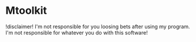 # Mtoolkit
!disclaimer!
I'm not responsible for you loosing bets after using my program. I'm not responsible for whatever you do with this software!
